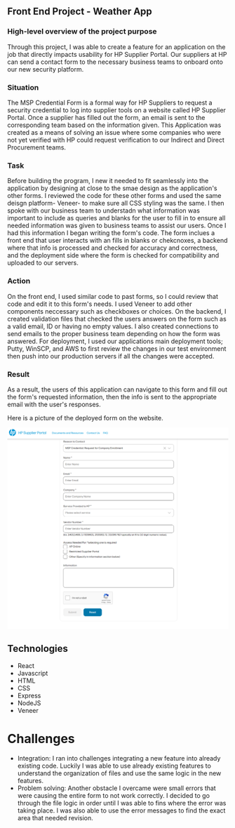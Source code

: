 ## Front End Project - Weather App
### High-level overview of the project purpose
Through this project, I was able to create a feature for an application on the job that directly impacts usability for HP Supplier Portal. Our suppliers at HP can send a contact form to the necessary business teams to onboard onto our new security platform.

### Situation 
The MSP Credential Form is a formal way for HP Suppliers to request a security credential to log into supplier tools on a website called HP Supplier Portal. Once a supplier has filled out the form, an email is sent to the corresponding team based on the information given.
This Application was created as a means of solving an issue where some companies who were not yet verified with HP could request verification to our Indirect and Direct Procurement teams.

### Task 
Before building the program, I new it needed to fit seamlessly into the application by designing at close to the smae design as the application's other forms. I reviewed the code for these other forms and used the same deisgn platform- Veneer- to make sure all CSS styling was the same. I then spoke with our business team to understadn what information was important to include as queries and blanks for the user to fill in to ensure all needed information was given to business teams to assist our users. Once I had this information I began writing the form's code. The form inclues a front end that user interacts with an fills in blanks or chekcnoxes, a backend where that info is processed and checked for accuracy and correctness, and the deployment side where the form is checked for compatibility and uploaded to our servers.

### Action
On the front end, I used similar code to past forms, so I could review that code and edit it to this form's needs. I used Veneer to add other components neccessary such as checkboxes or choices. On the backend, I created validation files that checked the users answers on the form such as a valid email, ID or having no empty values. I also created connections to send emails to the proper business team depending on how the form was answered. For deployment, I used our applications main deployment tools; Putty, WinSCP, and AWS to first review the changes in our test environment then push into our production servers if all the changes were accepted.

### Result
As a result, the users of this application can navigate to this form and fill out the form's requested information, then the info is sent to the appropriate email with the user's responses.

Here is a picture of the deployed form on the website.

![form](../images/MSPform.png)

## Technologies
- React
- Javascript
- HTML
- CSS
- Express
- NodeJS
- Veneer

# Challenges
- Integration: I ran into challenges integrating a new feature into already existing code. Luckily I was able to use already existing features to understand the organization of files and use the same logic in the new features.
- Problem solving: Another obstacle I overcame were small errors that were causing the entire form to not work correctly. I decided to go through the file logic in order until I was able to fins where the error was taking place. I was also able to use the error messages to find the exact area that needed revision.
